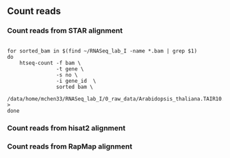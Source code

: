 ## Count reads

### Count reads from STAR alignment

```{php}

for sorted_bam in $(find ~/RNASeq_lab_I -name *.bam | grep $1)
do
    htseq-count -f bam \
                -t gene \
                -s no \
                -i gene_id  \
                sorted bam \
                /data/home/mchen33/RNASeq_lab_I/0_raw_data/Arabidopsis_thaliana.TAIR10.28.gtf > 
done
```

### Count reads from hisat2 alignment

### Count reads from RapMap alignment
